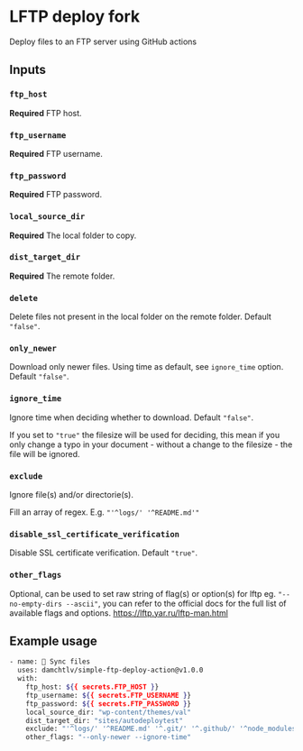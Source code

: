 # LFTP deploy fork

Deploy files to an FTP server using GitHub actions

## Inputs

### `ftp_host`

**Required** FTP host.

### `ftp_username`

**Required** FTP username.

### `ftp_password`

**Required** FTP password.

### `local_source_dir`

**Required** The local folder to copy.

### `dist_target_dir`

**Required** The remote folder.

### `delete`

Delete files not present in the local folder on the remote folder. Default `"false"`.

### `only_newer`

Download only newer files. Using time as default, see `ignore_time` option. Default `"false"`.

### `ignore_time`

Ignore time when deciding whether to download. Default `"false"`.

If you set to `"true"` the filesize will be used for deciding, this mean if you only change a typo in your document - without a change to the filesize - the file will be ignored.

### `exclude`

Ignore file(s) and/or directorie(s).

Fill an array of regex. E.g. `"'^logs/' '^README.md'"`

### `disable_ssl_certificate_verification`

Disable SSL certificate verification. Default `"true"`.

### `other_flags`

Optional, can be used to set raw string of flag(s) or option(s) for lftp eg. `"--no-empty-dirs --ascii"`, you can refer to the official docs for the full list of available flags and options. <https://lftp.yar.ru/lftp-man.html>

## Example usage

```bash
- name: 📁 Sync files
  uses: damchtlv/simple-ftp-deploy-action@v1.0.0
  with:
    ftp_host: ${{ secrets.FTP_HOST }}
    ftp_username: ${{ secrets.FTP_USERNAME }}
    ftp_password: ${{ secrets.FTP_PASSWORD }}
    local_source_dir: "wp-content/themes/val"
    dist_target_dir: "sites/autodeploytest"
    exclude: "'^logs/' '^README.md' '^.git/' '^.github/' '^node_modules/'"
    other_flags: "--only-newer --ignore-time"
```

